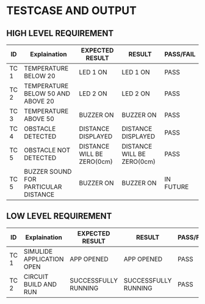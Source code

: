 # TESTCASE AND OUTPUT
## HIGH LEVEL REQUIREMENT
|  ID   | Explaination | EXPECTED RESULT | RESULT  | PASS/FAIL |
| ----- | ----------- | --------------- | ------  | --------- |
| TC 1 |   TEMPERATURE BELOW 20 | LED 1 ON | LED 1 ON | PASS |
| TC 2 |   TEMPERATURE BELOW 50 AND ABOVE 20 | LED 2 ON | LED 2 ON| PASS |
| TC 3 |   TEMPERATURE ABOVE 50 | BUZZER ON | BUZZER ON | PASS |
| TC 4 |   OBSTACLE DETECTED  |  DISTANCE DISPLAYED   |  DISTANCE DISPLAYED | PASS  |
| TC 5 |   OBSTACLE NOT DETECTED |  DISTANCE WILL BE ZERO(0cm) |  DISTANCE WILL BE ZERO(0cm) | PASS  |
| TC 5 |   BUZZER SOUND FOR PARTICULAR DISTANCE | BUZZER ON | BUZZER ON |IN FUTURE |
## LOW LEVEL REQUIREMENT
|  ID   | Explaination | EXPECTED RESULT | RESULT  | PASS/FAIL |
| ----- | ----------- | --------------- | ------  | --------- |
| TC 1 |   SIMULIDE APPLICATION OPEN  |  APP OPENED   |  APP OPENED | PASS  |
| TC 2 |   CIRCUIT BUILD AND RUN   |  SUCCESSFULLY RUNNING  |  SUCCESSFULLY RUNNING | PASS  |

